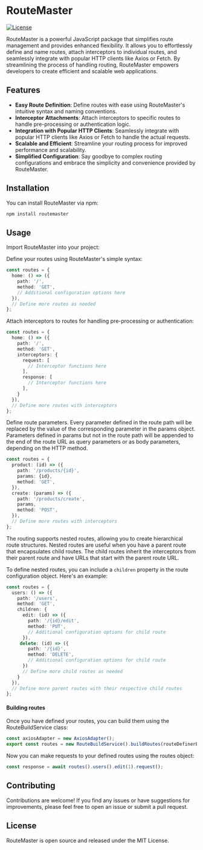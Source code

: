 # RouteMaster

[![License](https://img.shields.io/badge/license-MIT-blue.svg)](https://opensource.org/licenses/MIT)

RouteMaster is a powerful JavaScript package that simplifies route management and provides enhanced flexibility. It allows you to effortlessly define and name routes, attach interceptors to individual routes, and seamlessly integrate with popular HTTP clients like Axios or Fetch. By streamlining the process of handling routing, RouteMaster empowers developers to create efficient and scalable web applications.

## Features

- **Easy Route Definition**: Define routes with ease using RouteMaster's intuitive syntax and naming conventions.
- **Interceptor Attachments**: Attach interceptors to specific routes to handle pre-processing or authentication logic.
- **Integration with Popular HTTP Clients**: Seamlessly integrate with popular HTTP clients like Axios or Fetch to handle the actual requests.
- **Scalable and Efficient**: Streamline your routing process for improved performance and scalability.
- **Simplified Configuration**: Say goodbye to complex routing configurations and embrace the simplicity and convenience provided by RouteMaster.

## Installation

You can install RouteMaster via npm:

```bash
npm install routemaster
```

## Usage
Import RouteMaster into your project:

Define your routes using RouteMaster's simple syntax:
```ts
const routes = {
  home: () => ({
    path: '/',
    method: 'GET',
    // Additional configuration options here
  }),
  // Define more routes as needed
};
```

Attach interceptors to routes for handling pre-processing or authentication:
```ts
const routes = {
  home: () => ({
    path: '/',
    method: 'GET',
    interceptors: {
      request: [
        // Interceptor functions here
      ],
      response: [
        // Interceptor functions here
      ],
    }
  }),
  // Define more routes with interceptors
};
```

Define route parameters. Every parameter defined in the route path will be replaced by the value of the corresponding parameter in the params object.
Parameters defined in params but not in the route path will be appended to the end of the route URL as query parameters or as body parameters, depending on the HTTP method.
```ts
const routes = {
  product: (id) => ({
    path: '/products/{id}',
    params: {id},
    method: 'GET',
  }),
  create: (params) => ({
    path: '/products/create',
    params,
    method: 'POST',
  }),
  // Define more routes with interceptors
};
```

The routing supports nested routes, allowing you to create hierarchical route structures. Nested routes are useful when you have a parent route that encapsulates child routes. The child routes inherit the interceptors from their parent route and have URLs that start with the parent route URL.

To define nested routes, you can include a `children` property in the route configuration object. Here's an example:

```ts
const routes = {
  users: () => ({
    path: '/users',
    method: 'GET',
    children: {
      edit: (id) => ({
        path: '/{id}/edit',
        method: 'PUT',
        // Additional configuration options for child route
      }),
     delete: (id) => ({
        path: '/{id}',
        method: 'DELETE',
        // Additional configuration options for child route
      })       
      // Define more child routes as needed
    }
  }),
  // Define more parent routes with their respective child routes
};
```

#### Building routes
Once you have defined your routes, you can build them using the RouteBuildService class:
```ts
const axiosAdapter = new AxiosAdapter();
export const routes = new RouteBuildService().buildRoutes(routeDefinerBag, axiosAdapter);
```

Now you can make requests to your defined routes using the routes object:
```ts
const response = await routes().users().edit(1).request();
```

## Contributing
Contributions are welcome! If you find any issues or have suggestions for improvements, please feel free to open an issue or submit a pull request.

## License
RouteMaster is open source and released under the MIT License.
